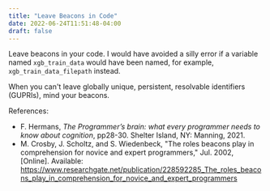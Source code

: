 ```yaml
---
title: "Leave Beacons in Code"
date: 2022-06-24T11:51:48-04:00
draft: false
---
```


Leave beacons in your code. I would have avoided a silly error if a variable named `xgb_train_data`
would have been named, for example, `xgb_train_data_filepath` instead.

When you can't leave globally unique, persistent, resolvable identifiers (GUPRIs), mind your beacons. 

References:
- F. Hermans, *The Programmer’s brain: what every programmer needs to know about cognition*, pp28-30. Shelter Island, NY: Manning, 2021.
- M. Crosby, J. Scholtz, and S. Wiedenbeck, "The roles beacons play in comprehension for novice and expert programmers," Jul. 2002, [Online]. Available: https://www.researchgate.net/publication/228592285_The_roles_beacons_play_in_comprehension_for_novice_and_expert_programmers

